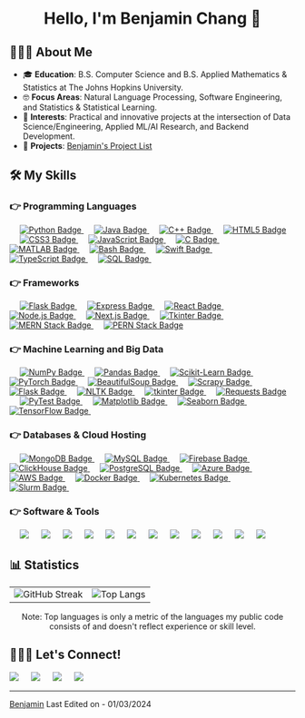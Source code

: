 <h1 align="center">Hello, I'm Benjamin Chang 👋 </h1>

## 👨🏻‍💻 About Me
- 🎓 **Education**: B.S. Computer Science and B.S. Applied Mathematics & Statistics at The Johns Hopkins University.
- 🤓 **Focus Areas**: Natural Language Processing, Software Engineering, and Statistics & Statistical Learning.
- 🔭 **Interests**: Practical and innovative projects at the intersection of Data Science/Engineering, Applied ML/AI Research, and Backend Development.
- 📂 **Projects**: [Benjamin's Project List](https://github.com/benchang323/benchang323/blob/main/PROJECTS.md)

## 🛠️ My Skills

### 👉 Programming Languages
<p align="left">
	  &emsp;
  <a href="https://www.python.org" target="_blank">
    <img src="https://img.shields.io/badge/-Python-3776AB?style=for-the-badge&logo=python&logoColor=white" alt="Python Badge"/>
  </a>
	  &emsp;
  <a href="https://www.java.com" target="_blank">
    <img src="https://img.shields.io/badge/-Java-007396?style=for-the-badge&logo=java&logoColor=white" alt="Java Badge"/>
  </a>
	  &emsp;
  <a href="https://www.w3schools.com/cpp/" target="_blank">
    <img src="https://img.shields.io/badge/-C++-00599C?style=for-the-badge&logo=cplusplus&logoColor=white" alt="C++ Badge"/>
  </a>
	  &emsp;
  <a href="https://www.w3.org/html/" target="_blank">
    <img src="https://img.shields.io/badge/-HTML5-E34F26?style=for-the-badge&logo=html5&logoColor=white" alt="HTML5 Badge"/>
  </a>
	  &emsp;
  <a href="https://www.w3schools.com/css/" target="_blank">
    <img src="https://img.shields.io/badge/-CSS3-1572B6?style=for-the-badge&logo=css3&logoColor=white" alt="CSS3 Badge"/>
  </a>
	  &emsp;
  <a href="https://developer.mozilla.org/en-US/docs/Web/JavaScript" target="_blank">
    <img src="https://img.shields.io/badge/-JavaScript-F7DF1E?style=for-the-badge&logo=javascript&logoColor=black" alt="JavaScript Badge"/>
  </a>
	  &emsp;
  <a href="https://www.cprogramming.com/" target="_blank">
    <img src="https://img.shields.io/badge/-C-A8B9CC?style=for-the-badge&logo=c&logoColor=white" alt="C Badge"/>
  </a>
	  &emsp;
  <a href="https://www.mathworks.com/products/matlab.html" target="_blank">
    <img src="https://img.shields.io/badge/-MATLAB-E16737?style=for-the-badge&logo=matlab&logoColor=white" alt="MATLAB Badge"/>
  </a>
	  &emsp;
  <a href="https://www.gnu.org/software/bash/" target="_blank">
    <img src="https://img.shields.io/badge/-Bash-4EAA25?style=for-the-badge&logo=gnubash&logoColor=white" alt="Bash Badge"/>
  </a>
	  &emsp;
  <a href="https://developer.apple.com/swift/" target="_blank">
    <img src="https://img.shields.io/badge/-Swift-FA7343?style=for-the-badge&logo=swift&logoColor=white" alt="Swift Badge"/>
  </a>
	  &emsp;
  <a href="https://www.typescriptlang.org/" target="_blank">
    <img src="https://img.shields.io/badge/-TypeScript-3178C6?style=for-the-badge&logo=typescript&logoColor=white" alt="TypeScript Badge"/>
  </a>
	  &emsp;
  <a href="https://www.sql.org/" target="_blank">
    <img src="https://img.shields.io/badge/-SQL-003B57?style=for-the-badge&logo=database&logoColor=white" alt="SQL Badge"/>
  </a>
	  &emsp;
</p>

### 👉 Frameworks
<p>
		  &emsp;
<a href="https://flask.palletsprojects.com/" target="_blank">
    <img src="https://img.shields.io/badge/-Flask-000000?style=for-the-badge&logo=flask&logoColor=white" alt="Flask Badge"/>
</a>
		  &emsp;
<a href="https://expressjs.com/" target="_blank">
    <img src="https://img.shields.io/badge/-Express-000000?style=for-the-badge&logo=express&logoColor=white" alt="Express Badge"/>
</a>
		  &emsp;
<a href="https://reactjs.org/" target="_blank">
    <img src="https://img.shields.io/badge/-React-61DAFB?style=for-the-badge&logo=react&logoColor=black" alt="React Badge"/>
</a>
		  &emsp;
<a href="https://nodejs.org/" target="_blank">
    <img src="https://img.shields.io/badge/-Node.js-339933?style=for-the-badge&logo=node-dot-js&logoColor=white" alt="Node.js Badge"/>
</a>
		  &emsp;
<a href="https://nextjs.org/" target="_blank">
    <img src="https://img.shields.io/badge/-Next.js-000000?style=for-the-badge&logo=next-dot-js&logoColor=white" alt="Next.js Badge"/>
</a>
		  &emsp;
<a href="https://docs.python.org/3/library/tkinter.html" target="_blank">
    <img src="https://img.shields.io/badge/-Tkinter-0078D4?style=for-the-badge&logo=python&logoColor=white" alt="Tkinter Badge"/>
</a>
		  &emsp;
	<a href="https://www.mongodb.com/mern-stack" target="_blank">
    <img src="https://img.shields.io/badge/-MERN%20Stack-47A248?style=for-the-badge&logo=mongodb&logoColor=white" alt="MERN Stack Badge"/>
</a>
	  &emsp;
	<a href="https://www.postgresql.org/about/news/the-pern-stack-2148/" target="_blank">
    <img src="https://img.shields.io/badge/-PERN%20Stack-336791?style=for-the-badge&logo=postgresql&logoColor=white" alt="PERN Stack Badge"/>
</a>

</p>


### 👉 Machine Learning and Big Data
<p>
<!-- PyData Stack -->
		  &emsp;
<a href="https://numpy.org/" target="_blank">
  <img src="https://img.shields.io/badge/-NumPy-013243?style=for-the-badge&logo=numpy&logoColor=white" alt="NumPy Badge"/>
</a>
		  &emsp;
<a href="https://pandas.pydata.org/" target="_blank">
  <img src="https://img.shields.io/badge/-Pandas-150458?style=for-the-badge&logo=pandas&logoColor=white" alt="Pandas Badge"/>
</a>
		  &emsp;
<a href="https://scikit-learn.org/" target="_blank">
  <img src="https://img.shields.io/badge/-scikit_learn-F7931E?style=for-the-badge&logo=scikit-learn&logoColor=white" alt="Scikit-Learn Badge"/>
</a>
	  &emsp;
<!-- Machine Learning & Web Scraping -->
<a href="https://pytorch.org/" target="_blank">
  <img src="https://img.shields.io/badge/-PyTorch-EE4C2C?style=for-the-badge&logo=pytorch&logoColor=white" alt="PyTorch Badge"/>
</a>
		  &emsp;
<a href="https://www.crummy.com/software/BeautifulSoup/" target="_blank">
  <img src="https://img.shields.io/badge/-BeautifulSoup-8C5430?style=for-the-badge" alt="BeautifulSoup Badge"/>
</a>
		  &emsp;
<a href="https://scrapy.org/" target="_blank">
  <img src="https://img.shields.io/badge/-Scrapy-60AC5D?style=for-the-badge&logo=scrapy&logoColor=white" alt="Scrapy Badge"/>
</a>
		  &emsp;
<a href="https://flask.palletsprojects.com/" target="_blank">
  <img src="https://img.shields.io/badge/-Flask-000000?style=for-the-badge&logo=flask&logoColor=white" alt="Flask Badge"/>
</a>
		  &emsp;
<a href="https://www.nltk.org/" target="_blank">
  <img src="https://img.shields.io/badge/-NLTK-2E7DBA?style=for-the-badge&logo=natural-language-toolkit&logoColor=white" alt="NLTK Badge"/>
</a>
		  &emsp;
<a href="https://docs.python.org/3/library/tkinter.html" target="_blank">
  <img src="https://img.shields.io/badge/-tkinter-FFD43B?style=for-the-badge" alt="tkinter Badge"/>
</a>
		  &emsp;
<a href="https://docs.python-requests.org/" target="_blank">
  <img src="https://img.shields.io/badge/-Requests-3776AB?style=for-the-badge&logo=python&logoColor=white" alt="Requests Badge"/>
</a>
		  &emsp;
<a href="https://docs.pytest.org/" target="_blank">
  <img src="https://img.shields.io/badge/-PyTest-0A9EDC?style=for-the-badge&logo=pytest&logoColor=white" alt="PyTest Badge"/>
</a>
	  &emsp;

<!-- Additional Common Libraries -->
<a href="https://matplotlib.org/" target="_blank">
  <img src="https://img.shields.io/badge/-Matplotlib-11557C?style=for-the-badge&logo=matplotlib&logoColor=white" alt="Matplotlib Badge"/>
</a>	
&emsp;
<a href="https://seaborn.pydata.org/" target="_blank">
  <img src="https://img.shields.io/badge/-Seaborn-76B900?style=for-the-badge&logo=seaborn&logoColor=white" alt="Seaborn Badge"/>
</a>
	  &emsp;
<a href="https://www.tensorflow.org/" target="_blank">
  <img src="https://img.shields.io/badge/-TensorFlow-FF6F00?style=for-the-badge&logo=tensorflow&logoColor=white" alt="TensorFlow Badge"/>
</a>
	  &emsp;
</p>


### 👉 Databases & Cloud Hosting
<p align="left">
		  &emsp;
<a href="https://www.mongodb.com/" target="_blank">
  <img src="https://img.shields.io/badge/-MongoDB-47A248?style=for-the-badge&logo=mongodb&logoColor=white" alt="MongoDB Badge"/>
</a>
		  &emsp;
<a href="https://www.mysql.com/" target="_blank">
  <img src="https://img.shields.io/badge/-MySQL-4479A1?style=for-the-badge&logo=mysql&logoColor=white" alt="MySQL Badge"/>
</a>
		  &emsp;
<a href="https://firebase.google.com/" target="_blank">
  <img src="https://img.shields.io/badge/-Firebase-FFCA28?style=for-the-badge&logo=firebase&logoColor=white" alt="Firebase Badge"/>
</a>
		  &emsp;
<a href="https://clickhouse.com/" target="_blank">
  <img src="https://img.shields.io/badge/-ClickHouse-FFCA28?style=for-the-badge&logo=clickhouse&logoColor=white" alt="ClickHouse Badge"/>
</a>
		  &emsp;
<a href="https://www.postgresql.org/" target="_blank">
  <img src="https://img.shields.io/badge/-PostgreSQL-336791?style=for-the-badge&logo=postgresql&logoColor=white" alt="PostgreSQL Badge"/>
</a>
		  &emsp;
<a href="https://azure.microsoft.com/" target="_blank">
  <img src="https://img.shields.io/badge/-Azure-0089D6?style=for-the-badge&logo=microsoftazure&logoColor=white" alt="Azure Badge"/>
</a>
		  &emsp;
<a href="https://aws.amazon.com/" target="_blank">
  <img src="https://img.shields.io/badge/-AWS-232F3E?style=for-the-badge&logo=amazonaws&logoColor=white" alt="AWS Badge"/>
</a>
		  &emsp;
<a href="https://www.docker.com/" target="_blank">
  <img src="https://img.shields.io/badge/-Docker-2496ED?style=for-the-badge&logo=docker&logoColor=white" alt="Docker Badge"/>
</a>
		  &emsp;
<a href="https://kubernetes.io/" target="_blank">
  <img src="https://img.shields.io/badge/-Kubernetes-326CE5?style=for-the-badge&logo=kubernetes&logoColor=white" alt="Kubernetes Badge"/>
</a>
		  &emsp;
<a href="https://slurm.schedmd.com/" target="_blank">
  <img src="https://img.shields.io/badge/-Slurm-76B900?style=for-the-badge&logo=slurm&logoColor=white" alt="Slurm Badge"/>
</a>
	  &emsp;

</p>



 ### 👉 Software & Tools
<p align="left">
  <p align="left">
  <!-- Existing Tools -->
  &emsp;
  <a href="https://colab.research.google.com/" target="_blank" style="text-decoration: none;">
    <img src="https://img.shields.io/badge/-Colab-F9AB00?style=for-the-badge&logo=google-colab&logoColor=white"></img>
  </a>
  &emsp;
  <a href="https://git-scm.com/" target="_blank" style="text-decoration: none;">
    <img src="https://img.shields.io/badge/-Git-F05032?style=for-the-badge&logo=git&logoColor=white"></img>
  </a>
  &emsp;
  <a href="https://www.linux.org/" target="_blank" style="text-decoration: none;">
    <img src="https://img.shields.io/badge/-Linux-FCC624?style=for-the-badge&logo=linux&logoColor=black"></img>
  </a>
  &emsp;
  <a href="https://code.visualstudio.com/" target="_blank" style="text-decoration: none;">
    <img src="https://img.shields.io/badge/-Visual%20Studio%20Code-007ACC?style=for-the-badge&logo=visual-studio-code&logoColor=white"></img>
  </a>
  &emsp;
  <a href="https://stackoverflow.com/" target="_blank" style="text-decoration: none;">
    <img src="https://img.shields.io/badge/-Stack%20Overflow-FE7A16?style=for-the-badge&logo=stack-overflow&logoColor=white"></img>
  </a>
  &emsp;
  <a href="https://www.jenkins.io/" target="_blank" style="text-decoration: none;">
    <img src="https://img.shields.io/badge/-Jenkins-D24939?style=for-the-badge&logo=jenkins&logoColor=white"></img>
  </a>
  &emsp;
  <a href="https://www.anaconda.com/" target="_blank" style="text-decoration: none;">
    <img src="https://img.shields.io/badge/-Anaconda-44A833?style=for-the-badge&logo=anaconda&logoColor=white"></img>
  </a>
  &emsp;
  <a href="https://www.postman.com/" target="_blank" style="text-decoration: none;">
    <img src="https://img.shields.io/badge/-Postman-FF6C37?style=for-the-badge&logo=postman&logoColor=white"></img>
  </a>
  &emsp;
  <!-- New Tools -->
  <a href="https://www.google.com/sheets/about/" target="_blank" style="text-decoration: none;">
    <img src="https://img.shields.io/badge/-Google%20Sheets-34A853?style=for-the-badge&logo=google-sheets&logoColor=white"></img>
  </a>
  &emsp;
  <a href="https://slack.com/" target="_blank" style="text-decoration: none;">
    <img src="https://img.shields.io/badge/-Slack-4A154B?style=for-the-badge&logo=slack&logoColor=white"></img>
  </a>
  &emsp;
  <a href="https://www.atlassian.com/software/jira" target="_blank" style="text-decoration: none;">
    <img src="https://img.shields.io/badge/-Jira-0052CC?style=for-the-badge&logo=jira&logoColor=white"></img>
  </a>
  &emsp;
	    <a href="https://www.figma.com/" target="_blank" style="text-decoration: none;">
    <img src="https://img.shields.io/badge/-Figma-F24E1E?style=for-the-badge&logo=figma&logoColor=white"></img>
  </a>
  &emsp;
  <!-- Add more as required -->
</p>

</p>

## 📊 Statistics

<p align="center">
  <table align="center">
    <tr>
      <td align="center">
        <img src="https://github-readme-streak-stats.herokuapp.com/?user=benchang323&theme=dark" alt="GitHub Streak" />
      </td>
      <td align="center">
        <img src="https://github-readme-stats.vercel.app/api/top-langs/?username=benchang323&layout=compact&theme=radical" alt="Top Langs" />
      </td>
    </tr>
  </table>
</p>
<p align="center">
  Note: Top languages is only a metric of the languages my public code consists of and doesn't reflect experience or skill level.
</p>

## 🙋🏻‍♂️ Let's Connect!
<p>	
	<a target="_blank" href="https://www.linkedin.com/in/benjaminchang7/" style="text-decoration: none;">
		<img src="https://img.shields.io/badge/-LinkedIn-0077B5?style=for-the-badge&logo=Linkedin&logoColor=white"></img>
	</a>
	&emsp;	
	<a target="_blank" href="mailto:bchang26@jhu.edu" style="text-decoration: none;">
		<img src="https://img.shields.io/badge/-Email-D14836?style=for-the-badge&logo=Gmail&logoColor=white"></img>
	</a>
	&emsp;
	<a target="_blank" href="https://github.com/benchang323" style="text-decoration: none;">
		<img src="https://img.shields.io/badge/-GitHub-181717?style=for-the-badge&logo=GitHub&logoColor=white"></img>
	</a>
	&emsp;	
	<a target="_blank" href="https://benjaminchang.dev/" style="text-decoration: none;">
		<img src="https://img.shields.io/badge/-My%20Website-008080?style=for-the-badge&logo=home&logoColor=white"></img>
	</a>
	&emsp;
</p>
			
------
[Benjamin](https://github.com/benchang323)
Last Edited on - 01/03/2024

